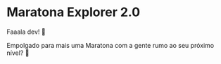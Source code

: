 # Maratona Explorer 2.0

Faaala dev! 💛

Empolgado para mais uma Maratona com a gente rumo ao seu próximo nível? 🚀
 
